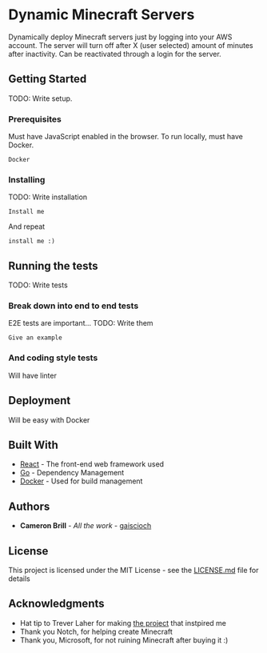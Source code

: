 # Dynamic Minecraft Servers

Dynamically deploy Minecraft servers just by logging into your AWS account. The server will turn off after X (user selected) amount of minutes after inactivity. Can be reactivated through a login for the server.

## Getting Started

TODO: Write setup.

### Prerequisites

Must have JavaScript enabled in the browser. To run locally, must have Docker.

```
Docker
```

### Installing

TODO: Write installation

```
Install me
```

And repeat

```
install me :)
```

## Running the tests

TODO: Write tests

### Break down into end to end tests

E2E tests are important... TODO: Write them

```
Give an example
```

### And coding style tests

Will have linter

## Deployment

Will be easy with Docker

## Built With

* [React](https://reactjs.org/) - The front-end web framework used
* [Go](https://golang.org/) - Dependency Management
* [Docker](https://www.docker.com/) - Used for build management 

## Authors

* **Cameron Brill** - *All the work* - [gaiscioch](https://github.com/gaiscioch)

## License

This project is licensed under the MIT License - see the [LICENSE.md](LICENSE.md) file for details

## Acknowledgments

* Hat tip to Trever Laher for making [the project](https://github.com/trevor-laher/OnDemandMinecraft) that instpired me
* Thank you Notch, for helping create Minecraft
* Thank you, Microsoft, for not ruining Minecraft after buying it :)

